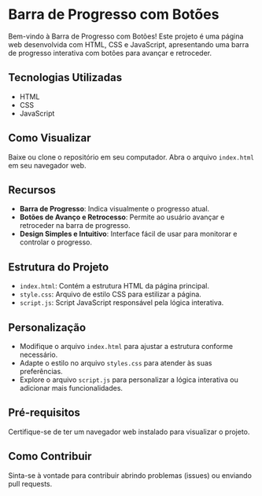 # Barra de Progresso com Botões

Bem-vindo à Barra de Progresso com Botões! Este projeto é uma página web desenvolvida com HTML, CSS e JavaScript, apresentando uma barra de progresso interativa com botões para avançar e retroceder.

## Tecnologias Utilizadas

- HTML
- CSS
- JavaScript

## Como Visualizar

Baixe ou clone o repositório em seu computador.
Abra o arquivo `index.html` em seu navegador web.

## Recursos

- **Barra de Progresso**: Indica visualmente o progresso atual.
- **Botões de Avanço e Retrocesso**: Permite ao usuário avançar e retroceder na barra de progresso.
- **Design Simples e Intuitivo**: Interface fácil de usar para monitorar e controlar o progresso.

## Estrutura do Projeto

- `index.html`: Contém a estrutura HTML da página principal.
- `style.css`: Arquivo de estilo CSS para estilizar a página.
- `script.js`: Script JavaScript responsável pela lógica interativa.

## Personalização

- Modifique o arquivo `index.html` para ajustar a estrutura conforme necessário.
- Adapte o estilo no arquivo `styles.css` para atender às suas preferências.
- Explore o arquivo `script.js` para personalizar a lógica interativa ou adicionar mais funcionalidades.

## Pré-requisitos

Certifique-se de ter um navegador web instalado para visualizar o projeto.

## Como Contribuir

Sinta-se à vontade para contribuir abrindo problemas (issues) ou enviando pull requests.
